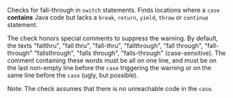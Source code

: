 Checks for fall-through in `switch` statements. Finds locations where a
`case` **contains** Java code but lacks a `break`, `return`, `yield`,
`throw` or `continue` statement.

The check honors special comments to suppress the warning. By default,
the texts "fallthru", "fall thru", "fall-thru", "fallthrough", "fall
through", "fall-through" "fallsthrough", "falls through",
"falls-through" (case-sensitive). The comment containing these words
must be all on one line, and must be on the last non-empty line before
the `case` triggering the warning or on the same line before the `case`
(ugly, but possible).

Note: The check assumes that there is no unreachable code in the `case`.
